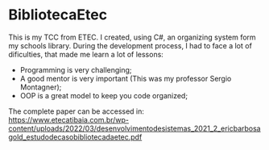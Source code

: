 # BibliotecaEtec

This is my TCC from ETEC.
I created, using C#, an organizing system form my schools library.
During the development process, I had to face a lot of dificulties, that made me learn a lot of lessons:
- Programming is very challenging;
- A good mentor is very important (This was my professor Sergio Montagner);
- OOP is a great model to keep you code organized;

The complete paper can be accessed in: https://www.etecatibaia.com.br/wp-content/uploads/2022/03/desenvolvimentodesistemas_2021_2_ericbarbosagold_estudodecasobibliotecadaetec.pdf

